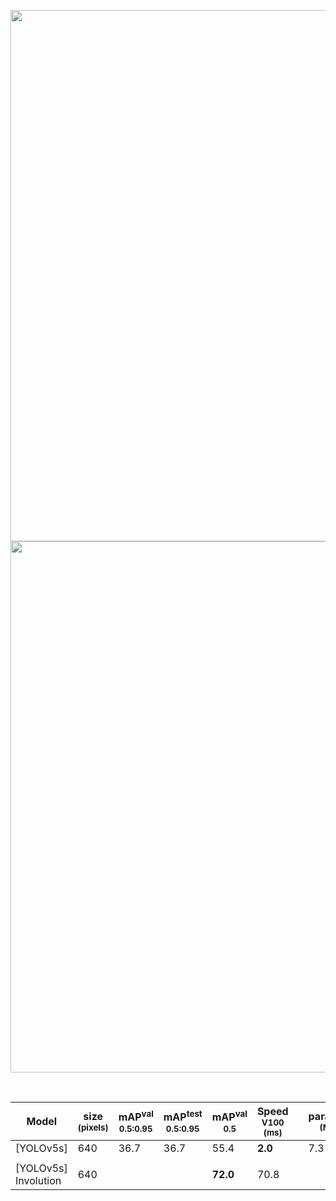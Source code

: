 <div align="center">
<p>
<img width="850" src="https://i0.wp.com/hugrypiggykim.com/wp-content/uploads/2021/08/image.png?w=566">
<img width="850" src="https://i2.wp.com/hugrypiggykim.com/wp-content/uploads/2021/08/image-1.png?w=562">
</p>
<br>
</div>

|Model |size<br><sup>(pixels) |mAP<sup>val<br>0.5:0.95 |mAP<sup>test<br>0.5:0.95 |mAP<sup>val<br>0.5 |Speed<br><sup>V100 (ms) | |params<br><sup>(M) |FLOPs<br><sup>640 (B)
|---                    |---  |---      |---      |---      |---     |---|---   |---
|[YOLOv5s]      |640  |36.7     |36.7     |55.4     |**2.0** |   |7.3   |17.0
|                       |     |         |         |         |        |   |      |
|[YOLOv5s] Involution |640 | | |**72.0** |70.8    |   |     |